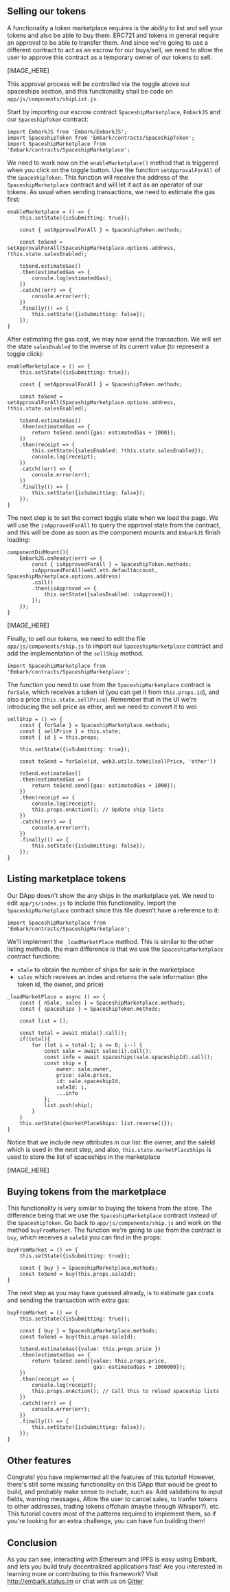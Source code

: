 ## Selling our tokens
A functionality a token marketplace requires is the ability to list and sell your tokens and also be able to buy them. ERC721 and tokens in general require an approval to be able to transfer them. And since we're going to use a different contract to act as an escrow for our buys/sell, we need to allow the user to approve this contract as a temporary owner of our tokens to sell.

[IMAGE_HERE]

This approval process will be controlled via the toggle above our spaceships section, and this functionality shall be code on `app/js/components/shipList.js`.

Start by importing our escrow contract `SpaceshipMarketplace`, `EmbarkJS` and our `SpaceshipToken` contract:

```
import EmbarkJS from 'Embark/EmbarkJS';
import SpaceshipToken from 'Embark/contracts/SpaceshipToken';
import SpaceshipMarketplace from 'Embark/contracts/SpaceshipMarketplace';
```

We need to work now on the `enableMarketplace()` method that is triggered when you click on the toggle button. Use the function `setApprovalForAll` of the `SpaceshipToken`. This function will receive the address of the `SpaceshipMarketplace` contract and will let it act as an operator of our tokens. As usual when sending transactions, we need to estimate the gas first:

```
enableMarketplace = () => {
    this.setState({isSubmitting: true});

    const { setApprovalForAll } = SpaceshipToken.methods;

    const toSend = setApprovalForAll(SpaceshipMarketplace.options.address, !this.state.salesEnabled);

    toSend.estimateGas()
    .then(estimatedGas => {
        console.log(estimatedGas);
    })
    .catch((err) => {
        console.error(err);       
    })
    .finally(() => {
        this.setState({isSubmitting: false});
    });
}
```

After estimating the gas cost, we may now send the transaction. We will set the state `salesEnabled` to the inverse of its current value (to represent a toggle click):

```
enableMarketplace = () => {
    this.setState({isSubmitting: true});

    const { setApprovalForAll } = SpaceshipToken.methods;

    const toSend = setApprovalForAll(SpaceshipMarketplace.options.address, !this.state.salesEnabled);

    toSend.estimateGas()
    .then(estimatedGas => {
        return toSend.send({gas: estimatedGas + 1000});
    })
    .then(receipt => {
        this.setState({salesEnabled: !this.state.salesEnabled});
        console.log(receipt);
    })
    .catch((err) => {
        console.error(err);       
    })
    .finally(() => {
        this.setState({isSubmitting: false});
    });
}
```

The next step is to set the correct toggle state when we load the page. We will use the `isApprovedForAll` to query the approval state from the contract, and this will be done as soon as the component mounts and `EmbarkJS` finish loading:

```
componentDidMount(){
    EmbarkJS.onReady((err) => {
        const { isApprovedForAll } = SpaceshipToken.methods;
        isApprovedForAll(web3.eth.defaultAccount, SpaceshipMarketplace.options.address)
        .call()
        .then(isApproved => {
            this.setState({salesEnabled: isApproved});
        });
    });
}
```

[IMAGE_HERE]

Finally, to sell our tokens, we need to edit the file `app/js/components/ship.js` to import our `SpaceshipMarketplace` contract and add the implementation of the `sellShip` method.

```
import SpaceshipMarketplace from 'Embark/contracts/SpaceshipMarketplace';
```

The function you need to use from the `SpaceshipMarketplace` contract is `forSale`, which receives a token id (you can get it from `this.props.id`), and also a price (`this.state.sellPrice`). Remember that in the UI we're introducing the sell price as ether, and we need to convert it to wei:

```
sellShip = () => {
    const { forSale } = SpaceshipMarketplace.methods;
    const { sellPrice } = this.state;
    const { id } = this.props;

    this.setState({isSubmitting: true});

    const toSend = forSale(id, web3.utils.toWei(sellPrice, 'ether'))

    toSend.estimateGas()
    .then(estimatedGas => {
        return toSend.send({gas: estimatedGas + 1000});
    })
    .then(receipt => {
        console.log(receipt);
        this.props.onAction(); // Update ship lists
    })
    .catch((err) => {
        console.error(err);
    })
    .finally(() => {
        this.setState({isSubmitting: false});
    });
}
```

## Listing marketplace tokens

Our DApp doesn't show the any ships in the marketplace yet. We need to edit `app/js/index.js` to include this functionality. Import the `SpaceshipMarketplace` contract since this file doesn't have a reference to it:

```
import SpaceshipMarketplace from 'Embark/contracts/SpaceshipMarketplace';
```

We'll implement the `_loadMarketPlace` method. This is similar to the other listing methods, the main difference is that we use the `SpaceshipMarketplace` contract functions:

- `nSale` to obtain the number of ships for sale in the marketplace
- `sales` which receives an index and returns the sale information (the token id, the owner, and price)

```
_loadMarketPlace = async () => {
    const { nSale, sales } = SpaceshipMarketplace.methods;
    const { spaceships } = SpaceshipToken.methods;

    const list = [];

    const total = await nSale().call();
    if(total){
        for (let i = total-1; i >= 0; i--) {
            const sale = await sales(i).call();
            const info = await spaceships(sale.spaceshipId).call();
            const ship = {
                owner: sale.owner,
                price: sale.price,
                id: sale.spaceshipId,
                saleId: i,
                ...info
            };
            list.push(ship);
        }
    }
    this.setState({marketPlaceShips: list.reverse()});
}
```

Notice that we include new attributes in our list: the owner, and the saleId which is used in the next step, and also, `this.state.marketPlaceShips` is used to store the list of spaceships in the marketplace

[IMAGE_HERE]

## Buying tokens from the marketplace
This functionality is very similar to buying the tokens from the store.
The difference being that we use the `SpaceshipMarketplace` contract instead of the `SpaceshipToken`. Go back to `app/js/components/ship.js` and work on the method `buyFromMarket`. The function we're going to use from the contract is `buy`, which receives a `saleId` you can find in the props:

```
buyFromMarket = () => {
    this.setState({isSubmitting: true});

    const { buy } = SpaceshipMarketplace.methods;
    const toSend = buy(this.props.saleId);
}
```

The next step as you may have guessed already, is to estimate gas costs and sending the transaction with extra gas: 

```
buyFromMarket = () => {
    this.setState({isSubmitting: true});

    const { buy } = SpaceshipMarketplace.methods;
    const toSend = buy(this.props.saleId);

    toSend.estimateGas({value: this.props.price })
    .then(estimatedGas => {
        return toSend.send({value: this.props.price,
                            gas: estimatedGas + 1000000});
    })
    .then(receipt => {
        console.log(receipt);
        this.props.onAction(); // Call this to reload spaceship lists
    })
    .catch((err) => {
        console.error(err);
    })
    .finally(() => {
        this.setState({isSubmitting: false});
    });
}
```

## Other features
Congrats! you have implemented all the features of this tutorial! However, there's still some missing functionality on this DApp that would be great to build, and probably make sense to include, such as: Add validations to input fields, warning messages, Allow the user to cancel sales, to tranfer tokens to other addresses, trading tokens offchain (maybe through Whisper?), etc. This tutorial covers most of the patterns required to implement them, so if you're looking for an extra challenge, you can have fun building them!

## Conclusion

As you can see, interacting with Ethereum and IPFS is easy using Embark, and lets you build truly decentralized applications fast! Are you interested in learning more or contributing to this framework? Visit http://embark.status.im or chat with us on [Gitter](https://embark.status.im/chat/)